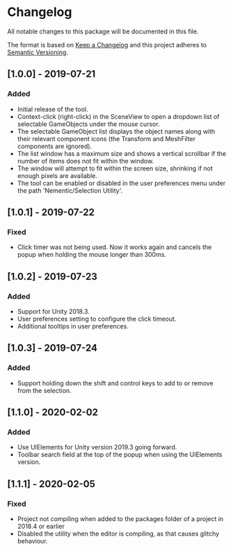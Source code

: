 # Changelog
All notable changes to this package will be documented in this file.

The format is based on [Keep a Changelog](http://keepachangelog.com/en/1.0.0/)
and this project adheres to [Semantic Versioning](http://semver.org/spec/v2.0.0.html).

## [1.0.0] - 2019-07-21
### Added
- Initial release of the tool.
- Context-click (right-click) in the SceneView to open a dropdown list of selectable GameObjects under the mouse cursor.
- The selectable GameObject list displays the object names along with their relevant component icons (the Transform and MeshFilter components are ignored).
- The list window has a maximum size and shows a vertical scrollbar if the number of items does not fit within the window.
- The window will attempt to fit within the screen size, shrinking if not enough pixels are available.
- The tool can be enabled or disabled in the user preferences menu under the path 'Nementic/Selection Utility'.

## [1.0.1] - 2019-07-22
### Fixed
- Click timer was not being used. Now it works again and cancels the popup when holding the mouse longer than 300ms.

## [1.0.2] - 2019-07-23
### Added
- Support for Unity 2018.3.
- User preferences setting to configure the click timeout.
- Additional tooltips in user preferences.

## [1.0.3] - 2019-07-24
### Added
- Support holding down the shift and control keys to add to or remove from the selection.

## [1.1.0] - 2020-02-02
### Added
- Use UIElements for Unity version 2019.3 going forward.
- Toolbar search field at the top of the popup when using the UIElements version.

## [1.1.1] - 2020-02-05
### Fixed
- Project not compiling when added to the packages folder of a project in 2018.4 or earlier
- Disabled the utility when the editor is compiling, as that causes glitchy behaviour.
